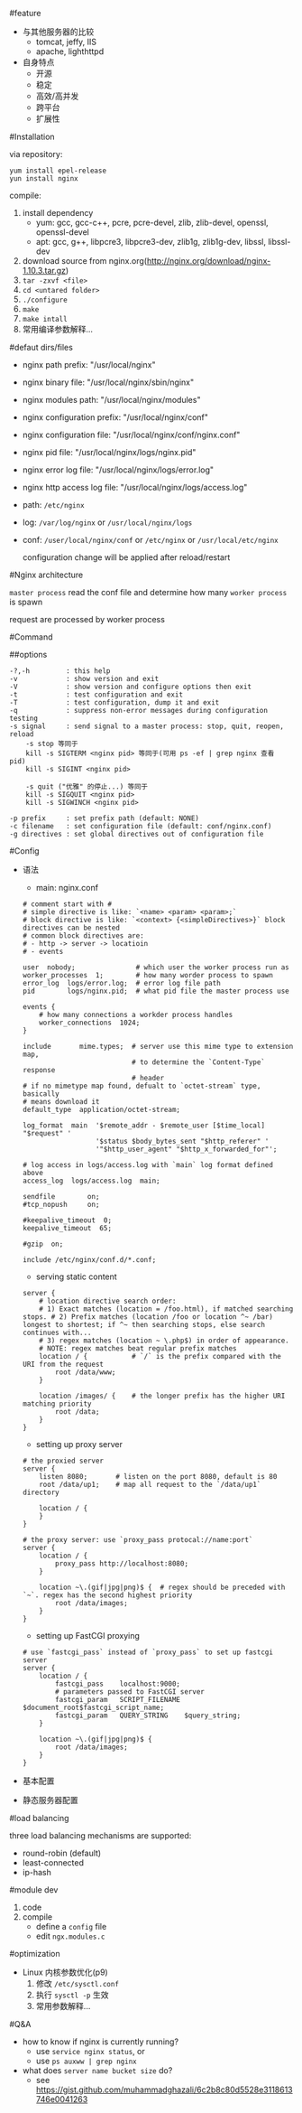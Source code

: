 #feature
- 与其他服务器的比较
    + tomcat, jeffy, IIS
    + apache, lighthttpd
- 自身特点
    + 开源
    + 稳定
    + 高效/高并发
    + 跨平台
    + 扩展性

#Installation

via repository:

    yum install epel-release
    yun install nginx

compile:

1. install dependency
    - yum: gcc, gcc-c++, pcre, pcre-devel, zlib, zlib-devel, openssl, openssl-devel
    - apt: gcc, g++, libpcre3, libpcre3-dev, zlib1g, zlib1g-dev, libssl, libssl-dev
2. download source from nginx.org(http://nginx.org/download/nginx-1.10.3.tar.gz)
3. `tar -zxvf <file>`
4. `cd <untared folder>`
5. `./configure`
6. `make`
7. `make intall`
8. 常用编译参数解释...



#defaut dirs/files

- nginx path prefix: "/usr/local/nginx"
- nginx binary file: "/usr/local/nginx/sbin/nginx"
- nginx modules path: "/usr/local/nginx/modules"
- nginx configuration prefix: "/usr/local/nginx/conf"
- nginx configuration file: "/usr/local/nginx/conf/nginx.conf"
- nginx pid file: "/usr/local/nginx/logs/nginx.pid"
- nginx error log file: "/usr/local/nginx/logs/error.log"
- nginx http access log file: "/usr/local/nginx/logs/access.log"
- path: `/etc/nginx`
- log: `/var/log/nginx` or `/usr/local/nginx/logs`
- conf: `/user/local/nginx/conf` or `/etc/nginx` or `/usr/local/etc/nginx`

    configuration change will be applied after reload/restart
    
#Nginx architecture

`master process` read the conf file and determine how many `worker process` is spawn

request are processed by worker process

#Command

##options
```
-?,-h         : this help
-v            : show version and exit
-V            : show version and configure options then exit
-t            : test configuration and exit
-T            : test configuration, dump it and exit
-q            : suppress non-error messages during configuration testing
-s signal     : send signal to a master process: stop, quit, reopen, reload
    -s stop 等同于
    kill -s SIGTERM <nginx pid> 等同于(可用 ps -ef | grep nginx 查看 pid)
    kill -s SIGINT <nginx pid>

    -s quit ("优雅" 的停止...) 等同于
    kill -s SIGQUIT <nginx pid>
    kill -s SIGWINCH <nginx pid>

-p prefix     : set prefix path (default: NONE)
-c filename   : set configuration file (default: conf/nginx.conf)
-g directives : set global directives out of configuration file
```
    
#Config

- 语法

    + main: nginx.conf

    ```
    # comment start with #
    # simple directive is like: `<name> <param> <param>;`
    # block directive is like: `<context> {<simpleDirectives>}` block directives can be nested
    # common block directives are:
    # - http -> server -> locatioin
    # - events
    
    user  nobody;               # which user the worker process run as 
    worker_processes  1;        # how many worder process to spawn
    error_log  logs/error.log;  # error log file path
    pid        logs/nginx.pid;  # what pid file the master process use

    events {
        # how many connections a workder process handles
        worker_connections  1024;
    }

    include       mime.types;  # server use this mime type to extension map,
                               # to determine the `Content-Type` response
                               # header
    # if no mimetype map found, defualt to `octet-stream` type, basically 
    # means download it
    default_type  application/octet-stream;

    log_format  main  '$remote_addr - $remote_user [$time_local] "$request" '
                      '$status $body_bytes_sent "$http_referer" '
                      '"$http_user_agent" "$http_x_forwarded_for"';

    # log access in logs/access.log with `main` log format defined above
    access_log  logs/access.log  main;

    sendfile        on;
    #tcp_nopush     on;

    #keepalive_timeout  0;
    keepalive_timeout  65;

    #gzip  on;

    include /etc/nginx/conf.d/*.conf;

    ```
    
    + serving static content
    
    ```
    server {
        # location directive search order: 
        # 1) Exact matches (location = /foo.html), if matched searching stops. # 2) Prefix matches (location /foo or location ^~ /bar) longest to shortest; if ^~ then searching stops, else search continues with... 
        # 3) regex matches (location ~ \.php$) in order of appearance. 
        # NOTE: regex matches beat regular prefix matches
        location / {           # `/` is the prefix compared with the URI from the request
            root /data/www;
        }
        
        location /images/ {    # the longer prefix has the higher URI matching priority
            root /data;
        }
    }
    ```
    
    + setting up proxy server
    
    ```
    # the proxied server
    server {              
        listen 8080;       # listen on the port 8080, default is 80
        root /data/up1;    # map all request to the `/data/up1` directory
        
        location / {       
        }
    }
    
    # the proxy server: use `proxy_pass protocal://name:port`
    server {
        location / {
            proxy_pass http://localhost:8080;
        }
        
        location ~\.(gif|jpg|png)$ {  # regex should be preceded with `~`. regex has the second highest priority
            root /data/images;
        }
    }
    ```
    
    + setting up FastCGI proxying
    
    ```
    # use `fastcgi_pass` instead of `proxy_pass` to set up fastcgi server
    server {
        location / {
            fastcgi_pass    localhost:9000;
            # parameters passed to FastCGI server
            fastcgi_param   SCRIPT_FILENAME $document_root$fastcgi_script_name;
            fastcgi_param   QUERY_STRING    $query_string;
        }
        
        location ~\.(gif|jpg|png)$ {
            root /data/images;
        }
    }
    ```

- 基本配置
- 静态服务器配置

#load balancing

three load balancing mechanisms are supported:

- round-robin (default)
- least-connected
- ip-hash

#module dev
1. code
2. compile
    - define a `config` file
    - edit `ngx.modules.c`

#optimization
- Linux 内核参数优化(p9)
    1. 修改 `/etc/sysctl.conf`
    2. 执行 `sysctl -p` 生效
    3. 常用参数解释...

#Q&A
- how to know if nginx is currently running?
    + use `service nginx status`, or
    + use `ps auxww | grep nginx`
- what does `server name bucket size` do?
    + see https://gist.github.com/muhammadghazali/6c2b8c80d5528e3118613746e0041263